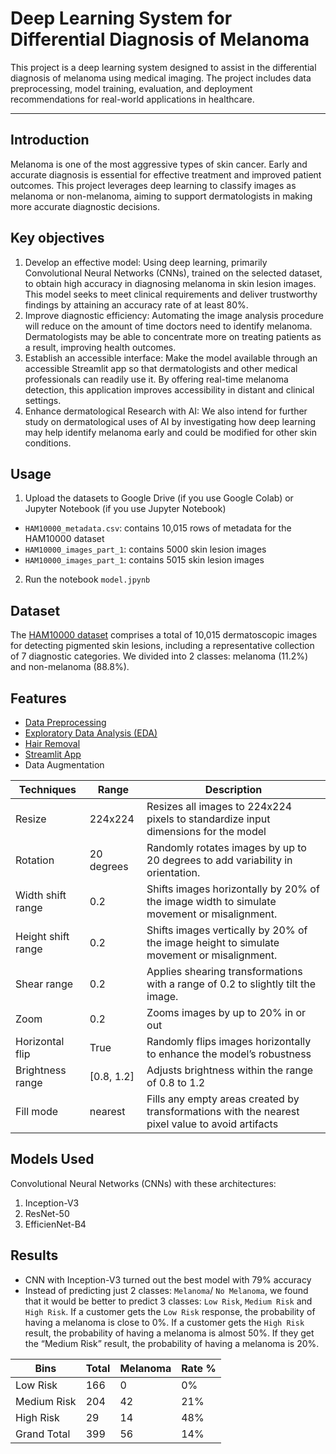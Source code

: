 # **Deep Learning System for Differential Diagnosis of Melanoma**
This project is a deep learning system designed to assist in the differential diagnosis of melanoma using medical imaging. The project includes data preprocessing, model training, evaluation, and deployment recommendations for real-world applications in healthcare.

---

## **Introduction**

Melanoma is one of the most aggressive types of skin cancer. Early and accurate diagnosis is essential for effective treatment and improved patient outcomes. This project leverages deep learning to classify images as melanoma or non-melanoma, aiming to support dermatologists in making more accurate diagnostic decisions.



## **Key objectives**

1.	Develop an effective model: Using deep learning, primarily Convolutional Neural Networks (CNNs), trained on the selected dataset, to obtain high accuracy in diagnosing melanoma in skin lesion images. This model seeks to meet clinical requirements and deliver trustworthy findings by attaining an accuracy rate of at least 80%.
2.	Improve diagnostic efficiency: Automating the image analysis procedure will reduce on the amount of time doctors need to identify melanoma. Dermatologists may be able to concentrate more on treating patients as a result, improving health outcomes.
3.	Establish an accessible interface: Make the model available through an accessible Streamlit app so that dermatologists and other medical professionals can readily use it. By offering real-time melanoma detection, this application improves accessibility in distant and clinical settings.
4.	Enhance dermatological Research with AI: We also intend for further study on dermatological uses of AI by investigating how deep learning may help identify melanoma early and could be modified for other skin conditions.



## **Usage**

1. Upload the datasets to Google Drive (if you use Google Colab) or Jupyter Notebook (if you use Jupyter Notebook)

  - `HAM10000_metadata.csv`: contains 10,015 rows of metadata for the HAM10000 dataset
  - `HAM10000_images_part_1`: contains 5000 skin lesion images
  - `HAM10000_images_part_1`: contains 5015 skin lesion images
2. Run the notebook `model.jpynb`



## **Dataset**

The [HAM10000 dataset](https://www.kaggle.com/datasets/kmader/skin-cancer-mnist-ham10000) comprises a total of 10,015 dermatoscopic images for detecting pigmented skin lesions, including a representative collection of 7 diagnostic categories. We divided into 2 classes: melanoma (11.2%) and non-melanoma (88.8%).



## **Features**

- [Data Preprocessing](Data%20Preprocessing%20and%20EDA.ipynb)
- [Exploratory Data Analysis (EDA)](Data%20Preprocessing%20and%20EDA.ipynb)
- [Hair Removal](Hair%20Removal.jpynb)
- [Streamlit App](https://dlsd-melanoma-detection.streamlit.app/)
- Data Augmentation

| Techniques         | Range             | Description                                                                 |
|--------------------|-------------------|-----------------------------------------------------------------------------|
| Resize             | 224x224           | Resizes all images to 224x224 pixels to standardize input dimensions for the model |
| Rotation           | 20 degrees        | Randomly rotates images by up to 20 degrees to add variability in orientation. |
| Width shift range  | 0.2               | Shifts images horizontally by 20% of the image width to simulate movement or misalignment. |
| Height shift range | 0.2               | Shifts images vertically by 20% of the image height to simulate movement or misalignment. |
| Shear range        | 0.2               | Applies shearing transformations with a range of 0.2 to slightly tilt the image. |
| Zoom               | 0.2               | Zooms images by up to 20% in or out                                        |
| Horizontal flip    | True              | Randomly flips images horizontally to enhance the model’s robustness        |
| Brightness range   | [0.8, 1.2]        | Adjusts brightness within the range of 0.8 to 1.2                           |
| Fill mode          | nearest           | Fills any empty areas created by transformations with the nearest pixel value to avoid artifacts |



## **Models Used** 

Convolutional Neural Networks (CNNs) with these architectures:
1. Inception-V3
2. ResNet-50
3. EfficienNet-B4


## **Results**
- CNN with Inception-V3 turned out the best model with 79% accuracy
- Instead of predicting just 2 classes: `Melanoma`/ `No Melanoma`, we found that it would be better to predict 3 classes: `Low Risk`, `Medium Risk` and  `High Risk`. If a customer gets the  `Low Risk` response, the probability of having a melanoma is close to 0%. If a customer gets the `High Risk` result, the probability of having a melanoma is almost 50%. If they get the “Medium Risk” result, the probability of having a melanoma is 20%.


| Bins        | Total | Melanoma | Rate % |
|-------------|-------|----------|--------|
| Low Risk    | 166   | 0        | 0%     |
| Medium Risk | 204   | 42       | 21%    |
| High Risk   | 29    | 14       | 48%    |
| Grand Total | 399   | 56       | 14%    |




